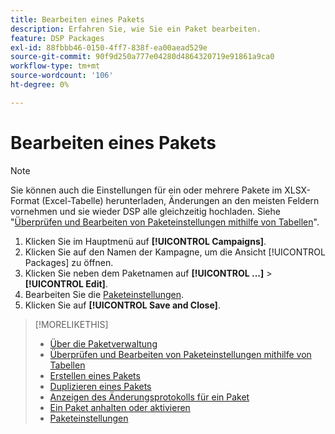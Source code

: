 ```yaml
---
title: Bearbeiten eines Pakets
description: Erfahren Sie, wie Sie ein Paket bearbeiten.
feature: DSP Packages
exl-id: 88fbbb46-0150-4ff7-838f-ea00aead529e
source-git-commit: 90f9d250a777e04280d4864320719e91861a9ca0
workflow-type: tm+mt
source-wordcount: '106'
ht-degree: 0%

---
```


# Bearbeiten eines Pakets

>[!NOTE]
>
>Sie können auch die Einstellungen für ein oder mehrere Pakete im XLSX-Format (Excel-Tabelle) herunterladen, Änderungen an den meisten Feldern vornehmen und sie wieder DSP alle gleichzeitig hochladen. Siehe &quot;[Überprüfen und Bearbeiten von Paketeinstellungen mithilfe von Tabellen](package-qa.md)&quot;.

1. Klicken Sie im Hauptmenü auf **[!UICONTROL Campaigns]**.
1. Klicken Sie auf den Namen der Kampagne, um die Ansicht [!UICONTROL Packages] zu öffnen.
1. Klicken Sie neben dem Paketnamen auf **[!UICONTROL ...]** > **[!UICONTROL Edit]**.
1. Bearbeiten Sie die [Paketeinstellungen](package-settings.md).
1. Klicken Sie auf **[!UICONTROL Save and Close]**.

>[!MORELIKETHIS]
>
>* [Über die Paketverwaltung](package-about.md)
>* [Überprüfen und Bearbeiten von Paketeinstellungen mithilfe von Tabellen](/help/dsp/campaign-management/packages/package-qa.md)
>* [Erstellen eines Pakets](package-create.md)
>* [Duplizieren eines Pakets](package-duplicate.md)
>* [Anzeigen des Änderungsprotokolls für ein Paket](package-change-log.md)
>* [Ein Paket anhalten oder aktivieren](package-pause-activate.md)
>* [Paketeinstellungen](package-settings.md)
